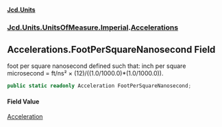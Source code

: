 #### [Jcd.Units](index.md 'index')
### [Jcd.Units.UnitsOfMeasure.Imperial](Jcd.Units.UnitsOfMeasure.Imperial.md 'Jcd.Units.UnitsOfMeasure.Imperial').[Accelerations](Accelerations.md 'Jcd.Units.UnitsOfMeasure.Imperial.Accelerations')

## Accelerations.FootPerSquareNanosecond Field

foot per square nanosecond defined such that: inch per square microsecond = ft/ns² ×
(12)/((1.0/1000.0)*(1.0/1000.0)).

```csharp
public static readonly Acceleration FootPerSquareNanosecond;
```

#### Field Value
[Acceleration](Acceleration.md 'Jcd.Units.UnitTypes.Acceleration')